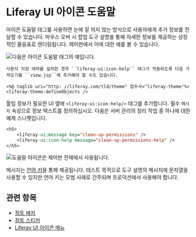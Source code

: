 # Liferay UI 아이콘 도움말

아이콘 도움말 태그를 사용하면 눈에 잘 띄지 않는 방식으로 사용자에게 추가 정보를 전달할 수 있습니다. 마우스 오버 시 팝업 도구 설명을 통해 자세한 정보를 제공하는 상징적인 물음표로 렌더링됩니다. 제어판에서 이에 대한 예를 볼 수 있습니다.

![다음은 아이콘 도움말 태그의 예입니다.](./liferay-ui-icon-help/images/01.png)

```{note}
사용자 지정 테마를 설치한 경우 ``liferay-ui:icon-help`` 태그가 작동하도록 다음 가져오기를 ``view.jsp``에 추가해야 할 수도 있습니다.

<%@ taglib uri="http: //liferay.com/tld/theme" 접두사="liferay-theme"%> <liferay-theme:defineObjects />
```

툴팁 정보가 필요한 UI 옆에 `<liferay-ui:icon-help/>` 태그를 추가합니다. 필수 `메시지`  속성으로 정보 텍스트를 정의하십시오. 다음은 서버 관리의 정리 작업 중 하나에 대한 예제 스니펫입니다.

```jsp
<h5>
    <liferay-ui:message key="clean-up-permissions" />
    <liferay-ui:icon-help message="clean-up-permissions-help" />
</h5>
```

![도움말 아이콘은 제어판 전체에서 사용됩니다.](./liferay-ui-icon-help/images/02.png)

메시지는 [언어 키](https://help.liferay.com/hc/en-us/articles/360028746692-Localizing-Your-Application)을 통해 제공됩니다. 테스트 목적으로 도구 설명의 메시지에 문자열을 사용할 수 있지만 언어 키는 모범 사례로 간주되며 프로덕션에서 사용해야 합니다.

## 관련 항목

* [점토 배지](../clay-tag-library/clay-badges.md)
* [점토 스티커](../clay-tag-library/clay-stickers.md)
* [Liferay UI 아이콘 메뉴](./liferay-ui-icon-menus.md)
